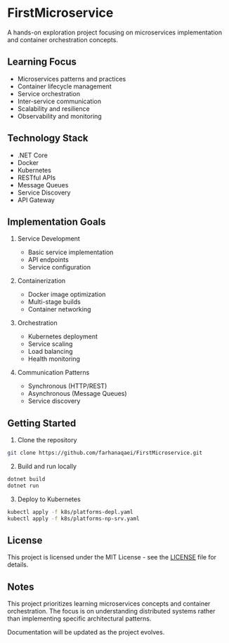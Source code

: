 # FirstMicroservice

A hands-on exploration project focusing on microservices implementation and container orchestration concepts.

## Learning Focus

- Microservices patterns and practices
- Container lifecycle management
- Service orchestration
- Inter-service communication
- Scalability and resilience
- Observability and monitoring

## Technology Stack

- .NET Core
- Docker
- Kubernetes
- RESTful APIs
- Message Queues
- Service Discovery
- API Gateway

## Implementation Goals

1. Service Development
   - Basic service implementation
   - API endpoints
   - Service configuration

2. Containerization
   - Docker image optimization
   - Multi-stage builds
   - Container networking

3. Orchestration
   - Kubernetes deployment
   - Service scaling
   - Load balancing
   - Health monitoring

4. Communication Patterns
   - Synchronous (HTTP/REST)
   - Asynchronous (Message Queues)
   - Service discovery

## Getting Started

1. Clone the repository
```bash
git clone https://github.com/farhanaqaei/FirstMicroservice.git
```

2. Build and run locally
```bash
dotnet build
dotnet run
```

3. Deploy to Kubernetes
```bash
kubectl apply -f k8s/platforms-depl.yaml
kubectl apply -f k8s/platforms-np-srv.yaml          
```

## License

This project is licensed under the MIT License - see the [LICENSE](LICENSE) file for details.

## Notes

This project prioritizes learning microservices concepts and container orchestration. The focus is on understanding distributed systems rather than implementing specific architectural patterns.

Documentation will be updated as the project evolves.
